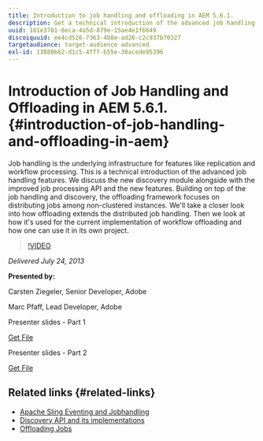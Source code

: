 ```yaml
---
title: Introduction to job handling and offloading in AEM 5.6.1.
description: Get a technical introduction of the advanced job handling features. Job handling is the underlying infrastructure for features like replication and workflow processing. Learn about the discovery module alongside with the improved job processing API and new features.
uuid: 181e3781-8eca-4a5d-879e-15ae4e1f6649
discoiquuid: ee4cd526-7363-4b8e-ad26-c2c937b70327
targetaudience: target-audience advanced
exl-id: 13888662-d1c5-4fff-b55e-38acede95396
---
```

# Introduction of Job Handling and Offloading in AEM 5.6.1. {#introduction-of-job-handling-and-offloading-in-aem}

Job handling is the underlying infrastructure for features like replication and workflow processing. This is a technical introduction of the advanced job handling features. We discuss the new discovery module alongside with the improved job processing API and the new features. Building on top of the job handling and discovery, the offloading framework focuses on distributing jobs among non-clustered instances. We'll take a closer look into how offloading extends the distributed job handling. Then we look at how it's used for the current implementation of workflow offloading and how one can use it in its own project. 

>[!VIDEO](https://video.tv.adobe.com/v/19580/?quality=9)

*Delivered July 24, 2013*

**Presented by:**

Carsten Ziegeler, Senior Developer, Adobe

Marc Pfaff, Lead Developer, Adobe

Presenter slides - Part 1

[Get File](assets/jobhandling.pdf)

Presenter slides - Part 2

[Get File](assets/offloading.pdf)

## Related links {#related-links}

* [Apache Sling Eventing and Jobhandling](http://sling.apache.org/documentation/bundles/apache-sling-eventing-and-job-handling.html)
* [Discovery API and its implementations](http://sling.apache.org/documentation/bundles/discovery-api-and-impl.html)
* [Offloading Jobs](http://docs.adobe.com/docs/en/cq/current/deploying/offloading.html)
